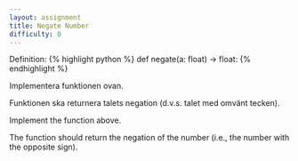 ```yaml
---
layout: assignment
title: Negate Number
difficulty: 0
---
```

Definition:
{% highlight python %}
def negate(a: float) -> float:
{% endhighlight %}

<div class="swedish" markdown="1">
Implementera funktionen ovan.

Funktionen ska returnera talets negation (d.v.s. talet med omvänt tecken).
</div>

<div class="english" markdown="1">
Implement the function above.

The function should return the negation of the number (i.e., the number with the opposite sign).
</div>

<script>

const solution = `

def negate(a):
    return -a

`

new Assignment(
    'negate',
    () => {
        return [(Math.floor(Math.random() * 200001) - 100000) / 100]
    },
    solution
)

</script>
